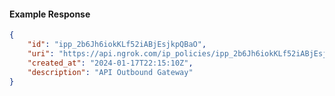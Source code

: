 <!-- Code generated for API Clients. DO NOT EDIT. -->

#### Example Response

```json
{
	"id": "ipp_2b6Jh6iokKLf52iABjEsjkpQBaO",
	"uri": "https://api.ngrok.com/ip_policies/ipp_2b6Jh6iokKLf52iABjEsjkpQBaO",
	"created_at": "2024-01-17T22:15:10Z",
	"description": "API Outbound Gateway"
}
```
